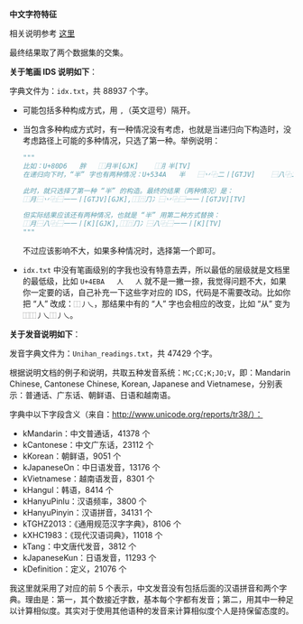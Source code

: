 **中文字符特征**

相关说明参考 [这里](https://github.com/iqiyi/FASPell/blob/master/README-CN.md#中文字符特征)

最终结果取了两个数据集的交集。



**关于笔画 IDS 说明如下**：

字典文件为：`idx.txt`，共 88937 个字。

- 可能包括多种构成方式，用 `,`（英文逗号）隔开。

- 当包含多种构成方式时，有一种情况没有考虑，也就是当递归向下构造时，没考虑路径上可能的多种情况，只选了第一种。举例说明：

    ```python
    """
    比如：U+80D6	胖	⿰月半[GJK]	⿰⺼半[TV]
    在递归向下时，“半” 字也有两种情况：U+534A	半	⿱丷⿻二丨[GTJV]    ⿱八⿻二丨[K]
    
    此时，就只选择了第一种 “半” 的构造。最终的结果（两种情况）是：
    ⿰月⿱丷⿻⿱一一丨[GTJV][GJK],⿰⿵⺆冫⿱丷⿻⿱一一丨[GTJV][TV]
    
    但实际结果应该还有两种情况，也就是 “半” 用第二种方式替换：
    ⿰月⿱八⿻⿱一一丨[K][GJK],⿰⿵⺆冫⿱八⿻⿱一一丨[K][TV]
    """
    ```

    不过应该影响不大，如果多种情况时，选择第一个即可。

- `idx.txt` 中没有笔画级别的字我也没有特意去弄，所以最低的层级就是文档里的最低级，比如 `U+4EBA	人	人` 就不是一撇一捺，我觉得问题不大，如果你一定要的话，自己补充一下这些字对应的 IDS，代码是不需要改动。比如你把 “人” 改成：`⿰丿乀`，那结果中有的 “人” 字也会相应的改变，比如 “从” 变为 `⿰⿰丿乀⿰丿乀`。

**关于发音说明如下**：

发音字典文件为：`Unihan_readings.txt`，共 47429 个字。

根据说明文档的例子和说明，共取五种发音系统：`MC;CC;K;JO;V`，即：Mandarin Chinese, Cantonese Chinese, Korean,  Japanese and Vietnamese，分别表示：普通话、广东话、朝鲜语、日语和越南语。

字典中以下字段含义（来自：http://www.unicode.org/reports/tr38/）：

- kMandarin：中文普通话，41378 个
- kCantonese：中文广东话，23112 个
- kKorean：朝鲜语，9051 个
- kJapaneseOn：中日语发音，13176 个
- kVietnamese：越南语发音，8301 个
- kHangul：韩语，8414 个
- kHanyuPinlu：汉语频率，3800 个
- kHanyuPinyin：汉语拼音，34131 个
- kTGHZ2013：《通用规范汉字字典》，8106 个
- kXHC1983：《现代汉语词典》，11018 个
- kTang：中文唐代发音，3812 个
- kJapaneseKun：日语发音，11293 个
- kDefinition：定义，21076 个

我这里就采用了对应的前 5 个表示，中文发音没有包括后面的汉语拼音和两个字典。理由是：第一，其个数接近字数，基本每个字都有发音；第二，用其中一种足以计算相似度。其实对于使用其他语种的发音来计算相似度个人是持保留态度的。